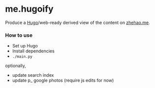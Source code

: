 # me.hugoify

Produce a [Hugo](https://gohugo.io)/web-ready derived view of the content on [zhehao.me](https://github.com/zhehaowang/zhehao.me).

### How to use

* Set up Hugo
* Install dependencies
* `./main.py`

optionally,
* update search index
* update p_ google photos (require js edits for now)
